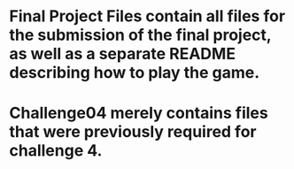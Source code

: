 # Final Project Files contain all files for the submission of the final project, as well as a separate README describing how to play the game.  
# Challenge04 merely contains files that were previously required for challenge 4.
